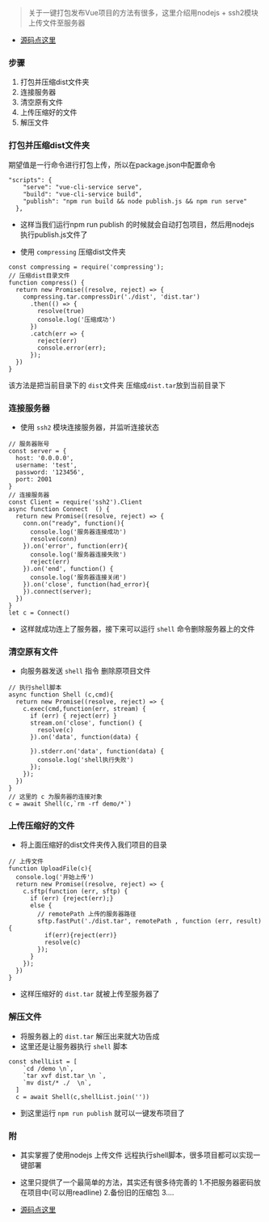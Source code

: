 > 关于一键打包发布Vue项目的方法有很多，这里介绍用nodejs + ssh2模块上传文件至服务器

- [源码点这里](http://note.youdao.com/)

### 步骤
1. 打包并压缩dist文件夹
2. 连接服务器
3. 清空原有文件
4. 上传压缩好的文件
5. 解压文件

### 打包并压缩dist文件夹
期望值是一行命令进行打包上传，所以在package.json中配置命令
```
"scripts": {
    "serve": "vue-cli-service serve",
    "build": "vue-cli-service build",
    "publish": "npm run build && node publish.js && npm run serve"
  },
```
- 这样当我们运行npm run publish 的时候就会自动打包项目，然后用nodejs 执行publish.js文件了

- 使用 `compressing` 压缩dist文件夹
```
const compressing = require('compressing');
// 压缩dist目录文件
function compress() {
  return new Promise((resolve, reject) => {
    compressing.tar.compressDir('./dist', 'dist.tar')
      .then(() => {
        resolve(true)
        console.log('压缩成功')
      })
      .catch(err => {
        reject(err)
        console.error(err);
      });
  })
}
```
该方法是把当前目录下的 `dist`文件夹 压缩成`dist.tar`放到当前目录下

### 连接服务器
- 使用 `ssh2` 模块连接服务器，并监听连接状态
```
// 服务器账号
const server = {
  host: '0.0.0.0',
  username: 'test',
  password: '123456',
  port: 2001
}
// 连接服务器
const Client = require('ssh2').Client
async function Connect  () {
  return new Promise((resolve, reject) => {
    conn.on("ready", function(){
      console.log('服务器连接成功')
      resolve(conn)
    }).on('error', function(err){
      console.log('服务器连接失败')
      reject(err)
    }).on('end', function() {
      console.log('服务器连接关闭')
    }).on('close', function(had_error){
    }).connect(server);
  })
}
let c = Connect()
```
- 这样就成功连上了服务器，接下来可以运行 `shell` 命令删除服务器上的文件

### 清空原有文件
- 向服务器发送 `shell` 指令 删除原项目文件
```
// 执行shell脚本
async function Shell (c,cmd){
  return new Promise((resolve, reject) => {
    c.exec(cmd,function(err, stream) {
      if (err) { reject(err) }
      stream.on('close', function() {
        resolve(c)
      }).on('data', function(data) {

      }).stderr.on('data', function(data) {
        console.log('shell执行失败')
      });
    });
  })
}
// 这里的 c 为服务器的连接对象
c = await Shell(c,`rm -rf demo/*`)
```

### 上传压缩好的文件
- 将上面压缩好的dist文件夹传入我们项目的目录
```
// 上传文件
function UploadFile(c){
  console.log('开始上传')
  return new Promise((resolve, reject) => {
    c.sftp(function (err, sftp) {
      if (err) {reject(err);}
      else {
        // remotePath 上传的服务器路径
        sftp.fastPut('./dist.tar', remotePath , function (err, result) {
          if(err){reject(err)}
          resolve(c)
        });
      }
    });
  })
}
```
- 这样压缩好的 `dist.tar` 就被上传至服务器了

### 解压文件
- 将服务器上的 `dist.tar` 解压出来就大功告成
- 这里还是让服务器执行 `shell` 脚本
```
const shellList = [
    `cd /demo \n`,
    `tar xvf dist.tar \n `,
    `mv dist/* ./  \n`,
  ]
  c = await Shell(c,shellList.join(''))
```
- 到这里运行 `npm run publish` 就可以一键发布项目了

### 附
- 其实掌握了使用nodejs 上传文件 远程执行shell脚本，很多项目都可以实现一键部署
- 这里只提供了一个最简单的方法，其实还有很多待完善的
    1.不把服务器密码放在项目中(可以用readline)
    2.备份旧的压缩包
    3....

- [源码点这里](http://note.youdao.com/)
